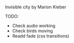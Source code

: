 Invisible city by Marion Kieber

TODO:
* Check audio working
* Check birds moving
* Readd fade (css transitions)